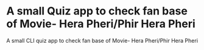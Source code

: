# A small Quiz app to check fan base of Movie- Hera Pheri/Phir Hera Pheri

A small CLI quiz app to check fan base of Movie- Hera Pheri/Phir Hera Pheri